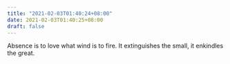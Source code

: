 ```yaml
---
title: "2021-02-03T01:40:24+08:00"
date: 2021-02-03T01:40:25+08:00
draft: false
---
```


Absence is to love what wind is to fire.  It extinguishes the small,
it enkindles the great.
